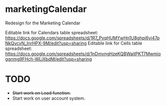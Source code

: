 # marketingCalendar
Redesign for the Marketing Calendar

Editable link for Calendars table spreadsheet: https://docs.google.com/spreadsheets/d/1R7_PvqHUMYwHn1U8ghpj6yi47pNkQycvN_InrHPX-9M/edit?usp=sharing
Editable link for Cells table spreadsheet: https://docs.google.com/spreadsheets/d/1nDmvngHzeKQBWaitPKT7Mwmioggnmg9FHch-WLiXbdM/edit?usp=sharing

# TODO
- ~~Start work on Load function.~~
- Start work on user account system.

